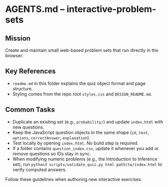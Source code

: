 # AGENTS.md – interactive-problem-sets

## Mission
Create and maintain small web-based problem sets that run directly in the browser.

## Key References
- `readme.md` in this folder explains the quiz object format and page structure.
- Styling comes from the repo root `styles.css` and `DESIGN_README.md`.

## Common Tasks
- Duplicate an existing set (e.g., `probability/`) and update `index.html` with new questions.
- Keep the JavaScript question objects in the same shape (`id`, `text`, `options`, `correctAnswer`, `explanation`).
- Test locally by opening `index.html`. No build step is required.
- If a folder contains `question_index.csv`, update it whenever you add or remove questions so IDs stay in sync.
 - When modifying numeric problems (e.g., the Introduction to Inference set), run `python3 scripts/validate_quiz.py html path/to/index.html` to verify computed answers.

Follow these guidelines when authoring new interactive exercises.
